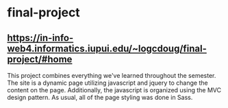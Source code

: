 # final-project
## https://in-info-web4.informatics.iupui.edu/~logcdoug/final-project/#home
This project combines everything we've learned throughout the semester. The site is a dynamic page utilizing javascript and jquery to change the content on the page. Additionally, the javascript is organized using the MVC design pattern. As usual, all of the page styling was done in Sass.
